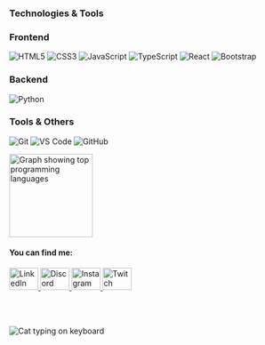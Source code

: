 
### Technologies & Tools

<div>

### Frontend
![HTML5](https://img.shields.io/badge/-HTML5-E34F26?style=flat-square&logo=html5&logoColor=white)
![CSS3](https://img.shields.io/badge/-CSS3-1572B6?style=flat-square&logo=css3)
![JavaScript](https://img.shields.io/badge/-JavaScript-F7DF1E?style=flat-square&logo=javascript&logoColor=black)
![TypeScript](https://img.shields.io/badge/-TypeScript-3178C6?style=flat-square&logo=typescript&logoColor=white)
![React](https://img.shields.io/badge/-React-61DAFB?style=flat-square&logo=react&logoColor=black)
![Bootstrap](https://img.shields.io/badge/-Bootstrap-7952B3?style=flat-square&logo=bootstrap&logoColor=white)

### Backend
![Python](https://img.shields.io/badge/-Python-3776AB?style=flat-square&logo=python&logoColor=white)

### Tools & Others
![Git](https://img.shields.io/badge/-Git-F05032?style=flat-square&logo=git&logoColor=white)
![VS Code](https://img.shields.io/badge/-VS_Code-007ACC?style=flat-square&logo=visual-studio-code)
![GitHub](https://img.shields.io/badge/-GitHub-181717?style=flat-square&logo=github)

</div>

<img
  src="https://github-readme-stats.vercel.app/api/top-langs?username=amandaamendoeira&locale=en&hide_title=false&layout=compact&card_width=320&langs_count=5&theme=dracula&hide_border=false&order=2"
  height="150"
  alt="Graph showing top programming languages"
/>

<h4>You can find me:</h4>

<a href="https://www.linkedin.com/in/amandaamendoeira/" target="_blank">
  <img
    src="https://raw.githubusercontent.com/maurodesouza/profile-readme-generator/master/src/assets/icons/social/linkedin/default.svg"
    width="52"
    height="40"
    alt="LinkedIn logo"
  />
</a>
<a href="https://discordapp.com/users/eianahi" target="_blank">
  <img
    src="https://raw.githubusercontent.com/maurodesouza/profile-readme-generator/master/src/assets/icons/social/discord/default.svg"
    width="52"
    height="40"
    alt="Discord logo"
  />
</a>
<a href="https://www.instagram.com/amandaamendoeira/" target="_blank">
  <img
    src="https://raw.githubusercontent.com/maurodesouza/profile-readme-generator/master/src/assets/icons/social/instagram/default.svg"
    width="52"
    height="40"
    alt="Instagram logo"
  />
</a>
<a href="https://www.twitch.tv/eianahi" target="_blank">
  <img
    src="https://raw.githubusercontent.com/maurodesouza/profile-readme-generator/master/src/assets/icons/social/twitch/default.svg"
    width="52"
    height="40"
    alt="Twitch logo"
  />
</a>

<br /><br />

<img
  style="margin-bottom: 30px"
  src="https://www.alura.com.br/artigos/assets/como-criar-um-readme-para-seu-perfil-github/imagem14.gif"
  alt="Cat typing on keyboard"
/>
